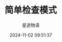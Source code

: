 ---
title: 简单检查模式
date: 2024-11-02 09:51:37
permalink: /pages/zabbix5/
categories:
  - 运维
  - Zabbix
tags:
  - Zabbix
author: 星途物语
---